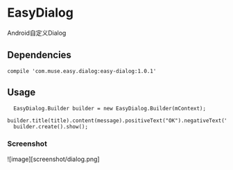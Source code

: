 # EasyDialog
Android自定义Dialog

## Dependencies
```
compile 'com.muse.easy.dialog:easy-dialog:1.0.1'
```

## Usage
```
  EasyDialog.Builder builder = new EasyDialog.Builder(mContext);
  builder.title(title).content(message).positiveText("OK").negativeText("CANCEL");
  builder.create().show();
```				
### Screenshot
![image][screenshot/dialog.png]
